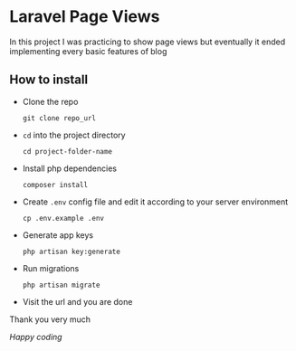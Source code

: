 # Laravel Page Views

In this project I was practicing to show page views but eventually it ended
implementing every basic features of blog

## How to install

- Clone the repo

    `git clone repo_url`

- `cd` into the project directory

    `cd project-folder-name`

- Install php dependencies 

    `composer install`

- Create `.env` config file and edit it according to your server environment

    `cp .env.example .env`
    
- Generate app keys

    `php artisan key:generate`
    
- Run migrations

    `php artisan migrate`

- Visit the url and you are done

Thank you very much

*Happy coding*